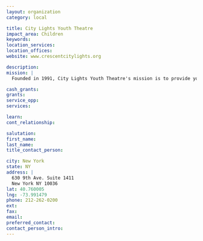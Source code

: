 ```yaml
---
layout: organization
category: local

title: City Lights Youth Theatre
impact_area: Children
keywords: 
location_services: 
location_offices: 
website: www.crescentcitylights.org

description: 
mission: |
  Founded in 1991, City Lights Youth Theatre's mission is to provide young people from diverse backgrounds the opportunity to participate in theatre experiences in order to develop confidence, responsibility, teamwork, and a greater sense of self and community. Our performing arts classes, full-scale productions, and in-school residencies engage children and teens, ages 3-19, in the collaborative process of creating and performing theatre. City Lights seeks to enable students to develop the focus, confidence, and communication skills that can have a dramatic impact on every aspect of their lives. Our teaching staff of professional actors, directors, musicians, choreographers, and playwrights creates a nurturing and supportive environment that encourages risk-taking and promotes the discovery of individual strength.

cash_grants: 
grants: 
service_opp: 
services: 

learn: 
cont_relationship: 

salutation: 
first_name: 
last_name: 
title_contact_person: 

city: New York
state: NY
address: |
  630 9th Ave. Suite 1411     
  New York NY 10036
lat: 40.760005
lng: -73.991479
phone: 212-262-0200
ext: 
fax: 
email: 
preferred_contact: 
contact_person_intro: 
---
```

